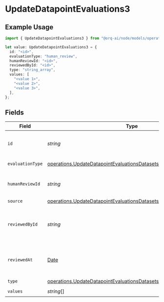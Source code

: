 # UpdateDatapointEvaluations3

## Example Usage

```typescript
import { UpdateDatapointEvaluations3 } from "@orq-ai/node/models/operations";

let value: UpdateDatapointEvaluations3 = {
  id: "<id>",
  evaluationType: "human_review",
  humanReviewId: "<id>",
  reviewedById: "<id>",
  type: "string_array",
  values: [
    "<value 1>",
    "<value 2>",
    "<value 3>",
  ],
};
```

## Fields

| Field                                                                                                                                                      | Type                                                                                                                                                       | Required                                                                                                                                                   | Description                                                                                                                                                |
| ---------------------------------------------------------------------------------------------------------------------------------------------------------- | ---------------------------------------------------------------------------------------------------------------------------------------------------------- | ---------------------------------------------------------------------------------------------------------------------------------------------------------- | ---------------------------------------------------------------------------------------------------------------------------------------------------------- |
| `id`                                                                                                                                                       | *string*                                                                                                                                                   | :heavy_check_mark:                                                                                                                                         | The unique identifier of the human evaluation                                                                                                              |
| `evaluationType`                                                                                                                                           | [operations.UpdateDatapointEvaluationsDatasetsResponseEvaluationType](../../models/operations/updatedatapointevaluationsdatasetsresponseevaluationtype.md) | :heavy_check_mark:                                                                                                                                         | The type of evaluation                                                                                                                                     |
| `humanReviewId`                                                                                                                                            | *string*                                                                                                                                                   | :heavy_check_mark:                                                                                                                                         | The unique identifier of the human review                                                                                                                  |
| `source`                                                                                                                                                   | [operations.UpdateDatapointEvaluationsDatasetsResponseSource](../../models/operations/updatedatapointevaluationsdatasetsresponsesource.md)                 | :heavy_minus_sign:                                                                                                                                         | N/A                                                                                                                                                        |
| `reviewedById`                                                                                                                                             | *string*                                                                                                                                                   | :heavy_check_mark:                                                                                                                                         | The unique identifier of the user who reviewed the item                                                                                                    |
| `reviewedAt`                                                                                                                                               | [Date](https://developer.mozilla.org/en-US/docs/Web/JavaScript/Reference/Global_Objects/Date)                                                              | :heavy_minus_sign:                                                                                                                                         | The date and time the item was reviewed                                                                                                                    |
| `type`                                                                                                                                                     | [operations.UpdateDatapointEvaluationsDatasetsResponseType](../../models/operations/updatedatapointevaluationsdatasetsresponsetype.md)                     | :heavy_check_mark:                                                                                                                                         | N/A                                                                                                                                                        |
| `values`                                                                                                                                                   | *string*[]                                                                                                                                                 | :heavy_check_mark:                                                                                                                                         | N/A                                                                                                                                                        |